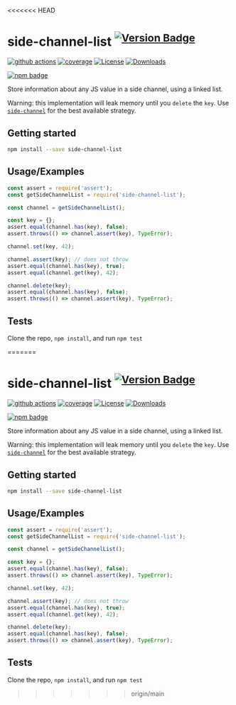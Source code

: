 <<<<<<< HEAD
# side-channel-list <sup>[![Version Badge][npm-version-svg]][package-url]</sup>

[![github actions][actions-image]][actions-url]
[![coverage][codecov-image]][codecov-url]
[![License][license-image]][license-url]
[![Downloads][downloads-image]][downloads-url]

[![npm badge][npm-badge-png]][package-url]

Store information about any JS value in a side channel, using a linked list.

Warning: this implementation will leak memory until you `delete` the `key`.
Use [`side-channel`](https://npmjs.com/side-channel) for the best available strategy.

## Getting started

```sh
npm install --save side-channel-list
```

## Usage/Examples

```js
const assert = require('assert');
const getSideChannelList = require('side-channel-list');

const channel = getSideChannelList();

const key = {};
assert.equal(channel.has(key), false);
assert.throws(() => channel.assert(key), TypeError);

channel.set(key, 42);

channel.assert(key); // does not throw
assert.equal(channel.has(key), true);
assert.equal(channel.get(key), 42);

channel.delete(key);
assert.equal(channel.has(key), false);
assert.throws(() => channel.assert(key), TypeError);
```

## Tests

Clone the repo, `npm install`, and run `npm test`

[package-url]: https://npmjs.org/package/side-channel-list
[npm-version-svg]: https://versionbadg.es/ljharb/side-channel-list.svg
[deps-svg]: https://david-dm.org/ljharb/side-channel-list.svg
[deps-url]: https://david-dm.org/ljharb/side-channel-list
[dev-deps-svg]: https://david-dm.org/ljharb/side-channel-list/dev-status.svg
[dev-deps-url]: https://david-dm.org/ljharb/side-channel-list#info=devDependencies
[npm-badge-png]: https://nodei.co/npm/side-channel-list.png?downloads=true&stars=true
[license-image]: https://img.shields.io/npm/l/side-channel-list.svg
[license-url]: LICENSE
[downloads-image]: https://img.shields.io/npm/dm/side-channel-list.svg
[downloads-url]: https://npm-stat.com/charts.html?package=side-channel-list
[codecov-image]: https://codecov.io/gh/ljharb/side-channel-list/branch/main/graphs/badge.svg
[codecov-url]: https://app.codecov.io/gh/ljharb/side-channel-list/
[actions-image]: https://img.shields.io/endpoint?url=https://github-actions-badge-u3jn4tfpocch.runkit.sh/ljharb/side-channel-list
[actions-url]: https://github.com/ljharb/side-channel-list/actions
=======
# side-channel-list <sup>[![Version Badge][npm-version-svg]][package-url]</sup>

[![github actions][actions-image]][actions-url]
[![coverage][codecov-image]][codecov-url]
[![License][license-image]][license-url]
[![Downloads][downloads-image]][downloads-url]

[![npm badge][npm-badge-png]][package-url]

Store information about any JS value in a side channel, using a linked list.

Warning: this implementation will leak memory until you `delete` the `key`.
Use [`side-channel`](https://npmjs.com/side-channel) for the best available strategy.

## Getting started

```sh
npm install --save side-channel-list
```

## Usage/Examples

```js
const assert = require('assert');
const getSideChannelList = require('side-channel-list');

const channel = getSideChannelList();

const key = {};
assert.equal(channel.has(key), false);
assert.throws(() => channel.assert(key), TypeError);

channel.set(key, 42);

channel.assert(key); // does not throw
assert.equal(channel.has(key), true);
assert.equal(channel.get(key), 42);

channel.delete(key);
assert.equal(channel.has(key), false);
assert.throws(() => channel.assert(key), TypeError);
```

## Tests

Clone the repo, `npm install`, and run `npm test`

[package-url]: https://npmjs.org/package/side-channel-list
[npm-version-svg]: https://versionbadg.es/ljharb/side-channel-list.svg
[deps-svg]: https://david-dm.org/ljharb/side-channel-list.svg
[deps-url]: https://david-dm.org/ljharb/side-channel-list
[dev-deps-svg]: https://david-dm.org/ljharb/side-channel-list/dev-status.svg
[dev-deps-url]: https://david-dm.org/ljharb/side-channel-list#info=devDependencies
[npm-badge-png]: https://nodei.co/npm/side-channel-list.png?downloads=true&stars=true
[license-image]: https://img.shields.io/npm/l/side-channel-list.svg
[license-url]: LICENSE
[downloads-image]: https://img.shields.io/npm/dm/side-channel-list.svg
[downloads-url]: https://npm-stat.com/charts.html?package=side-channel-list
[codecov-image]: https://codecov.io/gh/ljharb/side-channel-list/branch/main/graphs/badge.svg
[codecov-url]: https://app.codecov.io/gh/ljharb/side-channel-list/
[actions-image]: https://img.shields.io/endpoint?url=https://github-actions-badge-u3jn4tfpocch.runkit.sh/ljharb/side-channel-list
[actions-url]: https://github.com/ljharb/side-channel-list/actions
>>>>>>> origin/main
